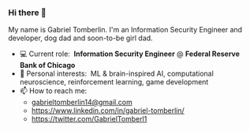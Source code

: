 ### Hi there 👋

My name is Gabriel Tomberlin. I'm an Information Security Engineer and developer, dog dad and soon-to-be girl dad.

- 💻 Current role: &nbsp;<b>Information Security Engineer</b> @ <b>Federal Reserve Bank of Chicago</b>
- 🤔 Personal interests: &nbsp;ML & brain-inspired AI, computational neuroscience, reinforcement learning, game development
- 📫 How to reach me:
  - gabrieltomberlin14@gmail.com
  - https://www.linkedin.com/in/gabriel-tomberlin/
  - https://twitter.com/GabrielTomberl1
